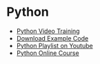 # Python

- [Python Video Training](video-training-python.md)
- [Download Example Code](https://github.com/yasirbhutta/python-examples)
- [Python Playlist on Youtube](https://www.youtube.com/playlist?list=PLKYRx0Ibk7Vi-CC7ik98qT0VKK0F7ikja)
- [Python Online Course](python-courses.md)